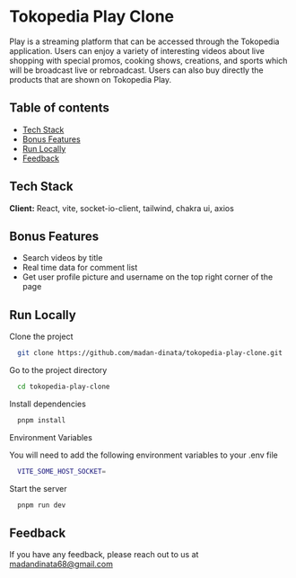# Tokopedia Play Clone

Play is a streaming platform that can be accessed through the Tokopedia application. Users can enjoy a variety of interesting videos about live shopping with special promos, cooking shows, creations, and sports which will be broadcast live or rebroadcast. Users can also buy directly the products that are shown on Tokopedia Play.

## Table of contents

- [Tech Stack](#tech-stack)
- [Bonus Features](#bonus-features)
- [Run Locally](#run-locally)
- [Feedback](#feedback)

## Tech Stack

**Client:** React, vite, socket-io-client, tailwind, chakra ui, axios

## Bonus Features

- Search videos by title
- Real time data for comment list
- Get user profile picture and username on the top right corner of the page

## Run Locally

Clone the project

```bash
  git clone https://github.com/madan-dinata/tokopedia-play-clone.git
```

Go to the project directory

```bash
  cd tokopedia-play-clone
```

Install dependencies

```bash
  pnpm install
```

Environment Variables

You will need to add the following environment variables to your .env file

```bash
  VITE_SOME_HOST_SOCKET=
```

Start the server

```bash
  pnpm run dev
```

## Feedback

If you have any feedback, please reach out to us at madandinata68@gmail.com
